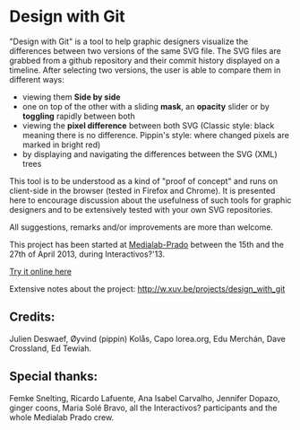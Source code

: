 Design with Git
===============

"Design with Git" is a tool to help graphic designers visualize the differences between two versions of the same SVG file. The SVG files are grabbed from a github repository and their commit history displayed on a timeline. After selecting two versions, the user is able to compare them in different ways:  
-   viewing them **Side by side**
-   one on top of the other with a sliding **mask**, an **opacity** slider or by **toggling** rapidly between both
-   viewing the **pixel difference** between both SVG (Classic style: black meaning there is no difference. Pippin's style: where changed pixels are marked in bright red) 
-   by displaying and navigating the differences between the SVG (XML) trees

This tool is to be understood as a kind of "proof of concept" and runs on client-side in the browser (tested in Firefox and Chrome). It is presented here to encourage discussion about the usefulness of such tools for graphic designers and to be extensively tested with your own SVG repositories.

All suggestions, remarks and/or improvements are more than welcome.

This project has been started at [Medialab-Prado](http://medialab-prado.es/) between the 15th and the 27th of April 2013, during Interactivos?'13.

[Try it online here](http://xuv.github.io/design-with-git)

Extensive notes about the project: http://w.xuv.be/projects/design_with_git 

Credits:
--------
Julien Deswaef, Øyvind (pippin) Kolås, Capo lorea.org, Edu Merchán, Dave Crossland, Ed Tewiah.

Special thanks:
---------------
Femke Snelting, Ricardo Lafuente, Ana Isabel Carvalho, Jennifer Dopazo, ginger coons, Maria Solé Bravo, all the Interactivos? participants and the whole Medialab Prado crew. 